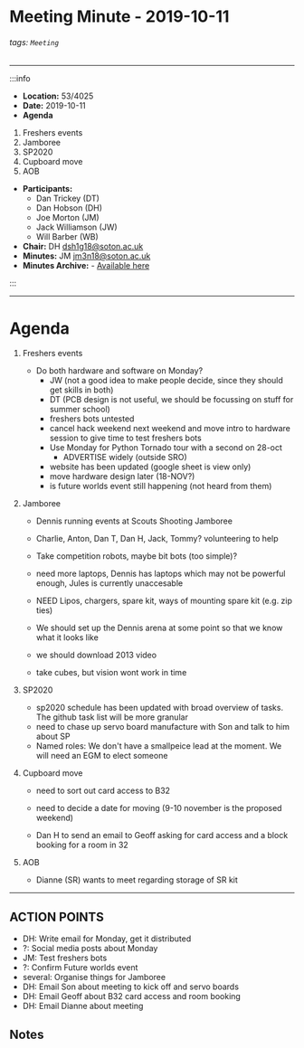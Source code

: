 Meeting Minute - 2019-10-11
===
###### tags: `Meeting`
-------------------------------------------------------------

:::info
- **Location:** 53/4025
- **Date:** 2019-10-11
- **Agenda**
1. Freshers events
2. Jamboree
3. SP2020
4. Cupboard move
5. AOB
- **Participants:**
    - Dan Trickey (DT)
    - Dan Hobson (DH)
    - Joe Morton (JM)
    - Jack Williamson (JW)
    - Will Barber (WB)
- **Chair:** DH <dsh1g18@soton.ac.uk>
- **Minutes:** JM <jm3n18@soton.ac.uk>
- **Minutes Archive:** - [Available here](https://github.com/s-r-o/minutes/)

:::

-------------------------------------------------------------

# Agenda
1. Freshers events
    - Do both hardware and software on Monday?
        - JW (not a good idea to make people decide, since they should get skills in both) 
        - DT (PCB design is not useful, we should be focussing on stuff for summer school)
        - freshers bots untested
        - cancel hack weekend next weekend and move intro to hardware session to give time to test freshers bots
        - Use Monday for Python Tornado tour with a second on 28-oct
            - ADVERTISE widely (outside SRO)
        - website has been updated (google sheet is view only)
        - move hardware design later (18-NOV?)
        - is future worlds event still happening (not heard from them)

2. Jamboree
    - Dennis running events at Scouts Shooting Jamboree
    - Charlie, Anton, Dan T, Dan H, Jack, Tommy? volunteering to help
    - Take competition robots,  maybe bit bots (too simple)?
    - need more laptops, Dennis has laptops which may not be powerful enough, Jules is currently unaccesable 
    - NEED Lipos, chargers, spare kit, ways of mounting spare kit (e.g. zip ties)

    - We should set up the Dennis arena at some point so that we know what it looks like

    - we should download 2013 video
    - take cubes, but vision wont work in time
3. SP2020
    - sp2020 schedule has been updated with broad overview of tasks. The github task list will be more granular
    - need to chase up servo board manufacture with Son and talk to him about SP
    - Named roles: We don't have a smallpeice lead at the moment. We will need an EGM to elect someone
4. Cupboard move
    - need to sort out card access to B32
    - need to decide a date for moving (9-10 november is the proposed weekend)

    - Dan H to send an email to Geoff asking for card access and a block booking for a room in 32
5. AOB
    - Dianne (SR) wants to meet regarding storage of SR kit


-------------------------------------------------------------

## ACTION POINTS
- DH: Write email for Monday, get it distributed
- ?: Social media posts about Monday
- JM: Test freshers bots
- ?: Confirm Future worlds event
- several: Organise things for Jamboree
- DH: Email Son about meeting to kick off and servo boards
- DH: Email Geoff about B32 card access and room booking
- DH: Email Dianne about meeting


## Notes 
<!-- Other important details discussed during the meeting can be entered here. -->
